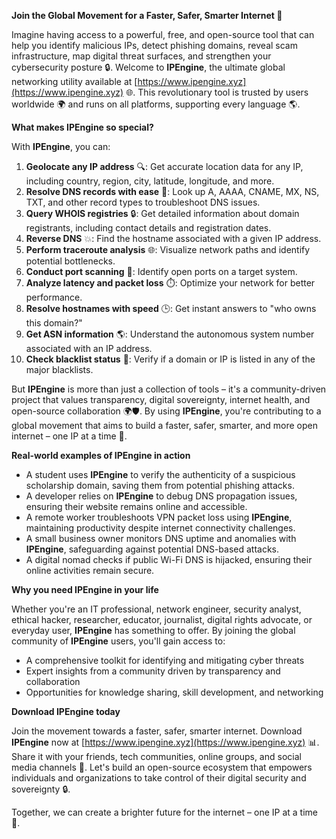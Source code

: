 **Join the Global Movement for a Faster, Safer, Smarter Internet 🚀**

Imagine having access to a powerful, free, and open-source tool that can help you identify malicious IPs, detect phishing domains, reveal scam infrastructure, map digital threat surfaces, and strengthen your cybersecurity posture 🔒. Welcome to **IPEngine**, the ultimate global networking utility available at [https://www.ipengine.xyz](https://www.ipengine.xyz) 🌐. This revolutionary tool is trusted by users worldwide 🌍 and runs on all platforms, supporting every language 🌎.

**What makes IPEngine so special?**

With **IPEngine**, you can:

1. **Geolocate any IP address** 🔍: Get accurate location data for any IP, including country, region, city, latitude, longitude, and more.
2. **Resolve DNS records with ease** 📡: Look up A, AAAA, CNAME, MX, NS, TXT, and other record types to troubleshoot DNS issues.
3. **Query WHOIS registries** 🔒: Get detailed information about domain registrants, including contact details and registration dates.
4. **Reverse DNS** 💥: Find the hostname associated with a given IP address.
5. **Perform traceroute analysis** 🌐: Visualize network paths and identify potential bottlenecks.
6. **Conduct port scanning** 🔴: Identify open ports on a target system.
7. **Analyze latency and packet loss** ⏱️: Optimize your network for better performance.
8. **Resolve hostnames with speed** 🕒: Get instant answers to "who owns this domain?"
9. **Get ASN information** 🌎: Understand the autonomous system number associated with an IP address.
10. **Check blacklist status** 🔴: Verify if a domain or IP is listed in any of the major blacklists.

But **IPEngine** is more than just a collection of tools – it's a community-driven project that values transparency, digital sovereignty, internet health, and open-source collaboration 🌍🛡️. By using **IPEngine**, you're contributing to a global movement that aims to build a faster, safer, smarter, and more open internet – one IP at a time 🚀.

**Real-world examples of IPEngine in action**

* A student uses **IPEngine** to verify the authenticity of a suspicious scholarship domain, saving them from potential phishing attacks.
* A developer relies on **IPEngine** to debug DNS propagation issues, ensuring their website remains online and accessible.
* A remote worker troubleshoots VPN packet loss using **IPEngine**, maintaining productivity despite internet connectivity challenges.
* A small business owner monitors DNS uptime and anomalies with **IPEngine**, safeguarding against potential DNS-based attacks.
* A digital nomad checks if public Wi-Fi DNS is hijacked, ensuring their online activities remain secure.

**Why you need IPEngine in your life**

Whether you're an IT professional, network engineer, security analyst, ethical hacker, researcher, educator, journalist, digital rights advocate, or everyday user, **IPEngine** has something to offer. By joining the global community of **IPEngine** users, you'll gain access to:

* A comprehensive toolkit for identifying and mitigating cyber threats
* Expert insights from a community driven by transparency and collaboration
* Opportunities for knowledge sharing, skill development, and networking

**Download IPEngine today**

Join the movement towards a faster, safer, smarter internet. Download **IPEngine** now at [https://www.ipengine.xyz](https://www.ipengine.xyz) 📊. Share it with your friends, tech communities, online groups, and social media channels 🤝. Let's build an open-source ecosystem that empowers individuals and organizations to take control of their digital security and sovereignty 🔒.

Together, we can create a brighter future for the internet – one IP at a time 🌟.